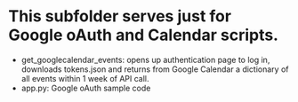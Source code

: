 <h1>This subfolder serves just for Google oAuth and Calendar scripts.</h1>

<ul> 
  <li> get_googlecalendar_events: opens up authentication page to log in, downloads tokens.json and returns from Google Calendar a dictionary of all events within 1 week of API call. </li>

  <li> app.py: Google oAuth sample code </li>
</ul>
